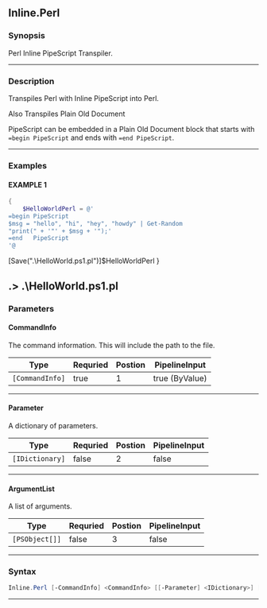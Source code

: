
Inline.Perl
-----------
### Synopsis
Perl Inline PipeScript Transpiler.

---
### Description

Transpiles Perl with Inline PipeScript into Perl.

Also Transpiles Plain Old Document

PipeScript can be embedded in a Plain Old Document block that starts with ```=begin PipeScript``` and ends with ```=end PipeScript```.

---
### Examples
#### EXAMPLE 1
```PowerShell
{
    $HelloWorldPerl = @'
=begin PipeScript
$msg = "hello", "hi", "hey", "howdy" | Get-Random
"print(" + '"' + $msg + '");'
=end   PipeScript
'@
```
[Save(".\HelloWorld.ps1.pl")]$HelloWorldPerl
}

.> .\HelloWorld.ps1.pl
---
### Parameters
#### **CommandInfo**

The command information.  This will include the path to the file.



|Type               |Requried|Postion|PipelineInput |
|-------------------|--------|-------|--------------|
|```[CommandInfo]```|true    |1      |true (ByValue)|
---
#### **Parameter**

A dictionary of parameters.



|Type               |Requried|Postion|PipelineInput|
|-------------------|--------|-------|-------------|
|```[IDictionary]```|false   |2      |false        |
---
#### **ArgumentList**

A list of arguments.



|Type              |Requried|Postion|PipelineInput|
|------------------|--------|-------|-------------|
|```[PSObject[]]```|false   |3      |false        |
---
### Syntax
```PowerShell
Inline.Perl [-CommandInfo] <CommandInfo> [[-Parameter] <IDictionary>] [[-ArgumentList] <PSObject[]>] [<CommonParameters>]
```
---



